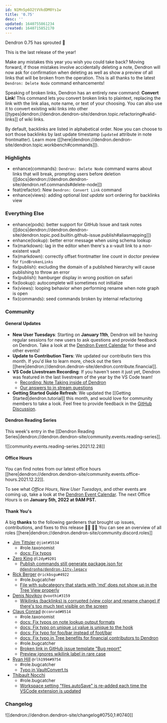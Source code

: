 ```yaml
---
id: N1Mn5p6O2tVVkdDM0Ys1w
title: '0.75'
desc: ''
updated: 1640755861234
created: 1640715852170
---
```


Dendron 0.75 has sprouted  🌱

This is the last release of the year!

Make any mistakes this year you wish you could take back? Moving forward, if those mistakes involve accidentally deleting a note, Dendron will now ask for confirmation when deleting as well as show a preview of all links that will be broken from the operation. This is all thanks to the latest `Dendron: Delete Node` command enhancements!

Speaking of broken links, Dendron has an entirely new command: **Convert Link**! This command lets you convert broken links to plaintext, replacing the link with the link alias, note name, or text of your choosing. You can also use it to convert existing wiki links into other [[types|dendron://dendron.dendron-site/dendron.topic.refactoring#valid-links]] of wiki links.

By default, backlinks are listed in alphabetical order. Now you can choose to sort those backlinks by last update timestamp (`updated` attribute in note frontmatter). Learn more ([[here|dendron://dendron.dendron-site/dendron.topic.workbench#commands]]).

### Highlights

- enhance(commands): `Dendron: Delete Node` command warns about links that will break, prompting users before deletion ([[docs|dendron://dendron.dendron-site/dendron.ref.commands#delete-node]])
- feat(refactor): New `Dendron: Convert Link` command 
- enhance(views): adding optional _last update_ sort ordering for backlinks view

### Everything Else

- enhance(pods): better support for GitHub Issue and task notes ([[docs|dendron://dendron.dendron-site/dendron.topic.pod.builtin.github-issue.publish#aliasmapping]])
- enhance(lookup): better error message when using schema lookup
- fix(markdown): lag in the editor when there's a x-vault link to a non-existent vault
- fix(markdown): correctly offset frontmatter line count in doctor preview for `findBrokenLinks`
- fix(publish): excluding the domain of a published hierarchy will cause publishing to throw an error
- fix(publish): hamburger display in wrong position on safari
- fix(lookup): autocomplete will sometimes not initialize
- fix(views): looping behavior when performing rename when note graph is open
- fix(commands): seed commands broken by internal refactoring

### Community

#### General Updates

- **New User Tuesdays**: Starting on **January 11th**, Dendron will be having regular sessions for new users to ask questions and provide feedback on Dendron. Take a look at the [Dendron Event Calendar](https://link.dendron.so/luma) for these and other events!
- **Update to Contribution Tiers**: We updated our contributin tiers this month. If you'd like to learn more, check out the tiers [[here|dendron://dendron.dendron-site/dendron.contribute.financial]].
- **VS Code Livestream Recording**: If you haven't seen it just yet, Dendron was featured in the last livestream of the year by the VS Code team!
  - [Recording: Note Taking inside of Dendron](https://link.dendron.so/6eZ3)
  - [Our answers to in stream questions](https://link.dendron.so/6pOR)
- **Getting Started Guide Refresh**: We updated the [[Getting Started|dendron.tutorial]] this month, and would love for community members to take a look. Feel free to provide feedback in the [GitHub Discussion](https://github.com/dendronhq/dendron/discussions/1756).

#### Dendron Reading Series

This week's entry in the [[Dendron Reading Series|dendron://dendron.dendron-site/community.events.reading-series]]. 

![[community.events.reading-series.2021.12.28]]

#### Office Hours

You can find notes from our latest office hours [[here|dendron://dendron.dendron-site/community.events.office-hours.2021.12.22]].

To see what _Office Hours_, _New User Tuesdays_, and other events are coming up, take a look at the [Dendron Event Calendar](https://link.dendron.so/luma). The next Office Hours is on **January 5th, 2022 at 9AM PST.**

#### Thank You's

A big **thanks** to the following gardeners that brought up issues, contributions, and fixes to this release :man_farmer: :woman_farmer: 
You can see an overview of all roles [[here|dendron://dendron.dendron-site/community.discord.roles]]

- [Jim Tittsler](https://github.com/jimt) `@jimt#5534`
    - #role.taxonomist
    - [docs: Fix typos](https://github.com/dendronhq/dendron-site/pull/332)
- [Zero King](https://github.com/l2dy) `@l2dy#9201`
    - [Publish commands still generate package.json for `@dendronhq/dendron-11ty-legacy`](https://github.com/dendronhq/dendron/issues/1946)
- [Rick Berger](https://github.com/rickbsgu) `@rickbsgu#4922`
    - #role.bugcatcher
    - [File with subcategory that starts with 'md' does not show up in the Tree View properly](https://github.com/dendronhq/dendron/issues/1972)
- [Denis Novikov](https://github.com/voothi) `@voothi#3159`
    - [Wikilinks (backlinks) is corrupted (view color and rename change) if there's too much text visible on the screen](https://github.com/dendronhq/dendron/issues/1976)
- [Claus Conrad](https://github.com/cconrad) `@cconrad#0514`
    - #role.taxonomist
    - [docs: Fix typos on note lookup output formats](https://github.com/dendronhq/dendron-site/pull/327)
    - [docs: Fix typo on unique `id` value is unique to the hook](https://github.com/dendronhq/dendron-site/pull/331)
    - [docs: Fix typo for foo/bar instead of foot/bar](https://github.com/dendronhq/dendron-site/pull/330)
    - [docs: Fix typo in Tree benefits for financial contributors to Dendron](https://github.com/dendronhq/dendron-site/pull/328)
    - #role.bugcatcher
    - [Broken link in GitHub issue template "Bug report"](https://github.com/dendronhq/dendron/issues/1988)
    - [Preview ignores wikilink label in rare case](https://github.com/dendronhq/dendron/issues/1989)
- [Ryan Hill](https://github.com/rlh1994) `@rlh1994#9754`
    - #role.bugcatcher
    - [Typo in VaultConvert.ts](https://github.com/dendronhq/dendron/issues/1991)
- [Thibault Nocchi](https://github.com/ThibaultNocchi) 
    - #role.bugcatcher
    - [Workspace setting "files.autoSave" is re-added each time the VSCode extension is updated](https://github.com/dendronhq/dendron/issues/1992)

### Changelog
![[dendron://dendron.dendron-site/changelog#0750,1:#0740]]
